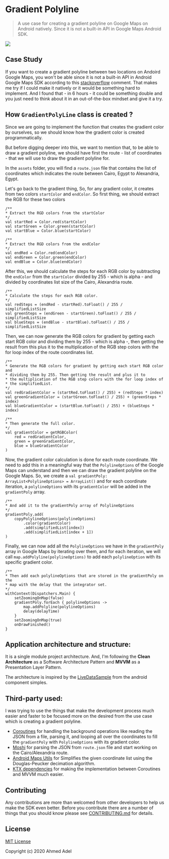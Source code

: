 
# Gradient Polyline  

> A use case for creating a gradient polyline on Google Maps on Android natively. Since it is not a built-in API in Google Maps Android SDK.

<img src="https://github.com/ahmedadeltito/GradientPolyline/blob/master/art/gradient_polyline.gif"/>

## Case Study  

If you want to create a gradient polyline between two locations on Andoird Google Maps, you won't be able since it is not a built-in API in Android Google Maps SDK according to this [stackoverflow](https://stackoverflow.com/a/43758358/6264095) comment. That makes me try if I could make it natively or it would be something hard to implement. And I found that - in 6 hours - it could be something double and you just need to think about it in an out-of-the-box mindset and give it a try.

## How `GradientPolyLine` class is created ? 

Since we are going to implement the function that creates the gradient color by ourselves, so we should know how the gradient color is created programmatically.

But before digging deeper into this, we want to mention that, to be able to draw a gradient polyline, we should have first the route - list of coordinates - that we will use to draw the gradient polyline for.

In the `assets` folder, you will find a `route.json` file that contains the list of coordinates which indicates the route between Cairo, Egypt to Alexandria, Egypt.

Let's go back to the gradient thing, So, for any gradient color, it creates from two colors `startColor` and `endColor`. So first thing, we should extract the RGB for these two colors

    /**
    * Extract the RGD colors from the startColor
    */
    val startRed = Color.red(startColor)
    val startGreen = Color.green(startColor)
    val startBlue = Color.blue(startColor)

    /**
    * Extract the RGD colors from the endColor
    */
    val endRed = Color.red(endColor)
    val endGreen = Color.green(endColor)
    val endBlue = Color.blue(endColor)

After this, we should calculate the steps for each RGB color by subtracting the `endColor` from the `startColor` divided by 255 - which is alpha - and divided by coordinates list size of the Cairo, Alexandria route.

    /**
    * Calculate the steps for each RGB color.
    */
    val redSteps = (endRed - startRed).toFloat() / 255 / simplifiedListSize
    val greenSteps = (endGreen - startGreen).toFloat() / 255 / simplifiedListSize
    val blueSteps = (endBlue - startBlue).toFloat() / 255 / simplifiedListSize

Then, we can now generate the RGB colors for gradient by getting each start RGB color and dividing them by 255 - which is alpha -, then getting the result from this plus it to the multiplication of the RGB step colors with the for loop index of the route coordinates list.

    /**
    * Generate the RGB colors for gradient by getting each start RGB color and
    * dividing them by 255. Then getting the result and plus it to
    * the multiplication of the RGB step colors with the for loop index of
    * the simplifiedList.
    */
    val redGradientColor = (startRed.toFloat() / 255) + (redSteps * index)
    val greenGradientColor = (startGreen.toFloat() / 255) + (greenSteps * index)
    val blueGradientColor = (startBlue.toFloat() / 255) + (blueSteps * index)
    
    /**
    * Then generate the full color.
    */
    val gradientColor = getRGBColor(
        red = redGradientColor,
        green = greenGradientColor,
        blue = blueGradientColor
    )

Now, the gradient color calculation is done for each route coordinate. We need to add this in a meaningful way that the `PolylineOptions` of the Google Maps can understand and then we can draw the gradient polyline on the Google Maps. So, we create a `val gradientPoly: ArrayList<PolylineOptions> = ArrayList()` and for each coordinate iteration, a `polylineOptions` with its `gradientColor` will be added in the `gradientPoly` array.

    /**
    * And add it to the gradientPoly array of PolylineOptions
    */
    gradientPoly.add(
        copyPolylineOptions(polylineOptions)
            .color(gradientColor)
            .add(simplifiedList[index])
            .add(simplifiedList[index + 1])
    )

Finally, we can now add all the `PolylineOptions` we have in the `gradientPoly` array in Google Maps by iterating over them, and for each iteration, we will call `map.addPolyline(polylineOptions)` to add each `polylineOption` with its specific gradient color.

    /**
    * Then add each polylineOptions that are stored in the gradientPoly on the
    * map with the delay that the integrator set.
    */
    withContext(Dispatchers.Main) {
        setZoomingOnMap(false)
        gradientPoly.forEach { polylineOptions ->
            map.addPolyline(polylineOptions)
            delay(delayTime)
        }
        setZoomingOnMap(true)
        onDrawFinished()
    }

## Application architecture and structure: 

It is a single module project architecture. And, I'm following the **Clean Architecture** as a Software Architecture Pattern and  **MVVM** as a Presentation Layer Pattern.

The architecture is inspired by the [LiveDataSample](https://github.com/android/architecture-components-samples/tree/master/LiveDataSample) from the android component simples.

## Third-party used: 

I was trying to use the things that make the development process much easier and faster to be focused more on the desired from the use case which is creating a gradient polyline.

- [Coroutines](https://developer.android.com/kotlin/coroutines) for handling the background operations like reading the JSON from a file, parsing it, and looping all over the coordinates to fill the `gradientPoly` with `PolylineOptions` with its gradient color.
- [Moshi](https://github.com/square/moshi/) for parsing the JSON from `route.json` file and start working on the Cairo/Alexandria route.
- [Android Maps Utils](https://github.com/googlemaps/android-maps-utils) for Simplifies the given coordinate list using the Douglas-Peucker decimation algorithm.
- [KTX dependencies](https://developer.android.com/topic/libraries/architecture/coroutines) for making the implementation between Coroutines and MVVM much easier.


## Contributing
Any contributions are more than welcomed from other developers to help us make the SDK even better.
Before you contribute there are a number of things that you should know please see [CONTRIBUTING.md](https://github.com/ahmedadeltito/GradientPolyline/blob/master/CONTRIBUTING.md) for details.


## License
[MIT License](https://github.com/ahmedadeltito/GradientPolyline/blob/master/LICENSE)

Copyright (c) 2020 Ahmed Adel
